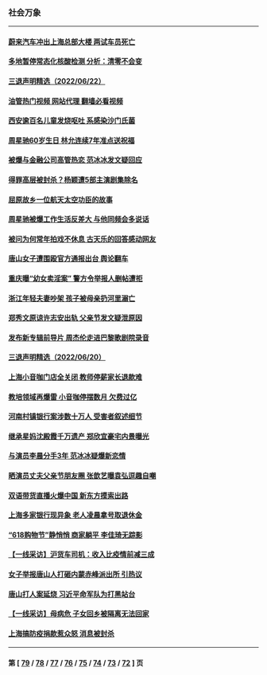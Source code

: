 ### 社会万象
---
#### [蔚来汽车冲出上海总部大楼 两试车员死亡](../../pages/ncid282/n13765765.md?06240045) 
#### [多地暂停常态化核酸检测 分析：清零不会变](../../pages/ncid282/n13765571.md?06240045) 
#### [三退声明精选（2022/06/22）](../../pages/ncid282/n13765601.md?06240045) 
#### [油管热门视频 网站代理 翻墙必看视频](http://209.222.30.114:81/youtube.html?06240045)
#### [西安逾百名儿童发烧呕吐 系感染沙门氏菌](../../pages/ncid282/n13765561.md?06240045) 
#### [周星驰60岁生日 林允连续7年准点送祝福](../../pages/ncid282/n13765439.md?06240045) 
#### [被爆与金融公司高管热恋 范冰冰发文疑回应](../../pages/ncid282/n13765343.md?06240045) 
#### [得罪高层被封杀？杨颖遭5部主演剧集除名](../../pages/ncid282/n13765387.md?06240045) 
#### [屈原故乡一位航天太空功臣的故事](../../pages/ncid282/n13764742.md?06240045) 
#### [周星驰被爆工作生活反差大 与他同频会多说话](../../pages/ncid282/n13764594.md?06240045) 
#### [被问为何常年拍戏不休息 古天乐的回答感动网友](../../pages/ncid282/n13764548.md?06240045) 
#### [唐山女子遭围殴官方通报出台 舆论翻车](../../pages/ncid282/n13764395.md?06240045) 
#### [重庆曝“幼女卖淫案” 警方令举报人删帖遭拒](../../pages/ncid282/n13764488.md?06240045) 
#### [浙江年轻夫妻吵架 孩子被母亲扔河里溺亡](../../pages/ncid282/n13764253.md?06240045) 
#### [郑秀文原谅许志安出轨 父亲节发文疑泄原因](../../pages/ncid282/n13763815.md?06240045) 
#### [发布新专辑前导片 周杰伦走进巴黎歌剧院录音](../../pages/ncid282/n13763778.md?06240045) 
#### [三退声明精选（2022/06/20）](../../pages/ncid282/n13763658.md?06240045) 
#### [上海小音咖门店全关闭 教师停薪家长退款难](../../pages/ncid282/n13763608.md?06240045) 
#### [教培领域再爆雷 小音咖停摆数月 欠费过亿](../../pages/ncid282/n13763492.md?06240045) 
#### [河南村镇银行案涉数十万人 受害者叙述细节](../../pages/ncid282/n13763216.md?06240045) 
#### [继承星妈沈殿霞千万遗产 郑欣宜豪宅内景曝光](../../pages/ncid282/n13763032.md?06240045) 
#### [与演员李晨分手3年 范冰冰疑爆新恋情](../../pages/ncid282/n13762999.md?06240045) 
#### [晒演员丈夫父亲节朋友圈 张歆艺曝袁弘逗趣自嘲](../../pages/ncid282/n13762940.md?06240045) 
#### [双语带货直播火爆中国 新东方摸索出路](../../pages/ncid282/n13762917.md?06240045) 
#### [上海多家银行现异象 老人凌晨拿号取退休金](../../pages/ncid282/n13762643.md?06240045) 
#### [“618购物节”静悄悄 商家躺平 李佳琦无踪影](../../pages/ncid282/n13762549.md?06240045) 
#### [【一线采访】沪货车司机：收入比疫情前减三成](../../pages/ncid282/n13762305.md?06240045) 
#### [女子举报唐山人打砸内蒙赤峰派出所 引热议](../../pages/ncid282/n13762218.md?06240045) 
#### [唐山打人案延烧 习近平命军队为打黑站台](../../pages/ncid282/n13761853.md?06240045) 
#### [【一线采访】母病危 子女回乡被隔离无法回家](../../pages/ncid282/n13761703.md?06240045) 
#### [上海搞防疫捐款惹众怒 消息被封杀](../../pages/ncid282/n13761600.md?06240045) 

---
#### 第 [ [79](./79.md?06240045) / [78](./78.md?06240045) / [77](./77.md?06240045) / [76](./76.md?06240045) / [75](./75.md?06240045) / [74](./74.md?06240045) / [73](./73.md?06240045) / [72](./72.md?06240045) ] 页
